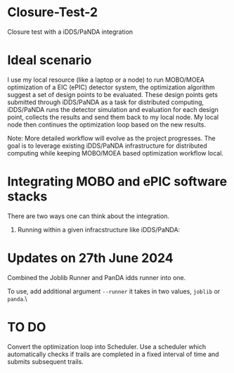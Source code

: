 # Closure-Test-2
Closure test with a iDDS/PaNDA integration

# Ideal scenario

I use my local resource (like a laptop or a node) to run MOBO/MOEA optimization of a EIC (ePIC) detector system, the optimization algorithm suggest a set of design points to be evaluated. These design points gets submitted through iDDS/PaNDA as a task for distributed computing, iDDS/PaNDA runs the detector simulation and evaluation for each design point, collects the results and send them back to my local node. My local node then continues the optimization loop based on the new results. 

Note: More detailed workflow will evolve as the project progresses. The goal is to leverage existing iDDS/PaNDA infrastructure for distributed computing while keeping MOBO/MOEA based optimization workflow local.

# Integrating MOBO and ePIC software stacks

There are two ways one can think about the integration. 
1. Running within a given infracstructure like iDDS/PaNDA:


# Updates on 27th June 2024

Combined the Joblib Runner and PanDA idds runner into one. 

To use, add additional argument `--runner` it takes in two values, `joblib` or `panda`.\

# TO DO

Convert the optimization loop into Scheduler. Use a scheduler which automatically checks if trails are completed in a fixed interval of time and submits subsequent trails.
